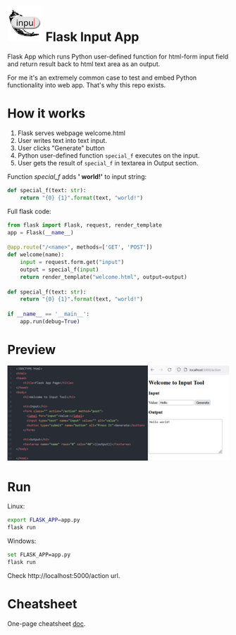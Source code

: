 # <img src="doc/input.gif" alt="alt text" width="80"/> Flask Input App
Flask App which runs Python user-defined function for html-form input field and return result back to html text area as an output.

For me it's an extremely common case to test and embed Python functionality into
web app. That's why this repo exists.

# How it works

1. Flask serves webpage welcome.html
2. User writes text into text input.
3. User clicks "Generate" button
4. Python user-defined function `special_f` executes on the input.
5. User gets the result of `special_f` in textarea in Output section.

Function *special_f* adds **' world!'** to input string:
```python
def special_f(text: str):    
    return "{0} {1}".format(text, "world!")
```

Full flask code:

```python
from flask import Flask, request, render_template
app = Flask(__name__)

@app.route("/<name>", methods=['GET', 'POST'])
def welcome(name):
    input = request.form.get("input")
    output = special_f(input)
    return render_template("welcome.html", output=output)

def special_f(text: str):
    return "{0} {1}".format(text, "world!")

if __name__ == '__main__':
    app.run(debug=True)
```

# Preview

<img src="doc/html_browser.png" alt="alt text" width="600"/>

# Run
Linux:
```bash
export FLASK_APP=app.py
flask run
```
Windows:
```bash
set FLASK_APP=app.py
flask run
```

Check http://localhost:5000/action url.

# Cheatsheet

One-page cheatsheet [doc](doc/cheatsheet.pdf).
